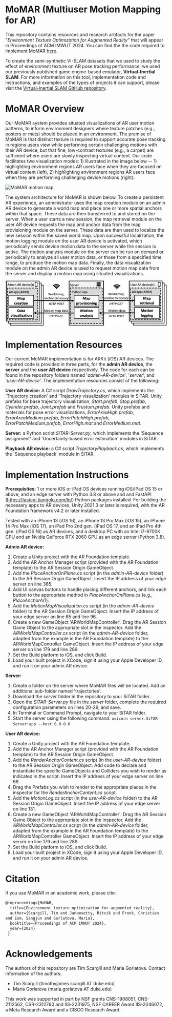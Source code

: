 # MoMAR (Multiuser Motion Mapping for AR)
This repository contains resources and research artifacts for the paper "_Environment Texture Optimization for Augmented Reality_" that will appear in Proceedings of ACM IMWUT 2024. You can find the the code required to implement MoMAR [here](#implementation-resources).

To create the semi-synthetic VI-SLAM datasets that we used to study the effect of environment texture on AR pose tracking performance, we used our previously published game engine-based emulator, **Virtual-Inertial SLAM**. For more information on this tool, implementation code and instructions, and examples of the types of projects it can support, please visit the [Virtual-Inertial SLAM GitHub repository](https://github.com/timscargill/Virtual-Inertial-SLAM/).

# MoMAR Overview
Our MoMAR system provides situated visualizations of AR user motion patterns, to inform environment designers where texture patches (e.g., posters or mats) should be placed in an environment. The premise of MoMAR is that distinct texture is required to support accurate pose tracking in regions users view while performing certain challenging motions with their AR device, but that fine, low-contrast textures (e.g., a carpet) are sufficient where users are slowly inspecting virtual content. Our code facilitates two visualization modes: 1)  illustrated in the image below -- 1) highlighting environment regions AR users face when they are focused on virtual content (left), 2) highlighting environment regions AR users face when they are performing challenging device motions (right):

![MoMAR motion map](https://github.com/timscargill/MoMAR/blob/main/MoMAR_MotionMap.png?raw=true)

The system architecture for MoMAR is shown below. To create a persistent AR experience, an administrator uses the map creation module on an admin AR device to generate a world map and place one or more spatial anchors within that space. These data are then transferred to and stored on the server. When a user starts a new session, the map retrieval module on the user AR device requests the map and anchor data from the map provisioning module on the server. These data are then used to localize the new session within the saved world map. Upon successful localization, the motion logging module on the user AR device is activated, which periodically sends device motion data to the server while the session is active. The motion analysis module on the server can be run on demand or periodically to analyze all user motion data, or those from a specified time range, to produce the motion map data. Finally, the data visualization module on the admin AR device is used to request motion map data from the server and display a motion map using situated visualizations.

![MoMAR system architecture](https://github.com/timscargill/MoMAR/blob/main/MoMAR_SystemArchitecture.png?raw=true)

# Implementation Resources

Our current MoMAR implementation is for ARKit (iOS) AR devices. The required code is provided in three parts, for the **admin AR device**, the **server** and the **user AR device** respectively. The code for each can be found in the repository folders named '_admin-AR-device_', '_server_', and '_user-AR-device_'. The implementation resources consist of the following:

**User AR device:** A C# script _DrawTrajectory.cs_, which implements the 'Trajectory creation' and 'Trajectory visualization' modules in SiTAR. Unity prefabs for base trajectory visualization, _Start.prefab_, _Stop.prefab_, _Cylinder.prefab_, _Joint.prefab_ and _Frustum.prefab_. Unity prefabs and materials for pose error visualizations, _ErrorAreaHigh.prefab_, _ErrorAreaMedium.prefab_, _ErrorPatchHigh.prefab_, _ErrorPatchMedium.prefab_, _ErrorHigh.mat_ and _ErrorMedium.mat_.   

**Server:** a Python script _SiTAR-Server.py_, which implements the 'Sequence assignment' and 'Uncertainty-based error estimation' modules in SiTAR.

**Playback AR device:** a C# script _TrajectoryPlayback.cs_, which implements the 'Sequence playback' module in SiTAR.


# Implementation Instructions

**Prerequisites:** 1 or more iOS or iPad OS devices running iOS/iPad OS 15 or above, and an edge server with Python 3.8 or above and and FastAPI (https://fastapi.tiangolo.com/lo/) Python packages installed. For building the necessary apps to AR devices, Unity 2021.3 or later is required, with the AR Foundation framework v4.2 or later installed.

Tested with an iPhone 13 (iOS 16), an iPhone 13 Pro Max (iOS 15), an iPhone 14 Pro Max (iOS 17), an iPad Pro 2nd gen. (iPad OS 17, and an iPad Pro 4th gen. (iPad OS 16) as AR devices, and a desktop PC with an Intel i7-9700K CPU and an Nvidia GeForce RTX 2060 GPU as an edge server (Python 3.8).

**Admin AR device:** 
1) Create a Unity project with the AR Foundation template.
2) Add the AR Anchor Manager script (provided with the AR Foundation template) to the AR Session Origin GameObject.
3) Add the _PlaceAnchorOnPlane.cs_ script (in the _admin-AR-device_ folder) to the AR Session Origin GameObject. Insert the IP address of your edge server on line 365.
4) Add UI canvas buttons to handle placing different anchors, and link each button to the appropriate method in _PlaceAnchorOnPlane.cs_ (e.g., _PlaceAnchorA()_).
5) Add the _MotionMapVisualization.cs_ script (in the _admin-AR-device_ folder) to the AR Session Origin GameObject. Insert the IP address of your edge server on line 65 and line 96.
6) Create a new GameObject 'ARWorldMapController'. Drag the AR Session Game Object to the appropriate slot in the inspector. Add the _ARWorldMapController.cs_ script (in the _admin-AR-device_ folder, adapted from the example in the AR Foundation template) to the ARWorldMapController GameObject. Insert the IP address of your edge server on line 179 and line 289.
7) Set the Build platform to iOS, and click Build.
8) Load your built project in XCode, sign it using your Apple Developer ID, and run it on your admin AR device.

**Server:**
1) Create a folder on the server where MoMAR files will be located. Add an additional sub-folder named 'trajectories'.
2) Download the _server_ folder in the repository to your SiTAR folder.
3) Open the _SiTAR-Server.py_ file in the _server_ folder, complete the required configuration parameters on lines 20-29, and save.
4) In Terminal or Command Prompt, navigate to your SiTAR folder.
5) Start the server using the following command: ```uvicorn server.SiTAR-Server:app --host 0.0.0.0```

**User AR device:**
1) Create a Unity project with the AR Foundation template.
2) Add the AR Anchor Manager script (provided with the AR Foundation template) to the AR Session Origin GameObject.
3) Add the _RenderAnchorContent.cs_ script (in the _user-AR-device_ folder) to the AR Session Origin GameObject. Add code to declare and instantiate the specific GameObjects and Colliders you wish to render as indicated in the script. Insert the IP address of your edge server on line 66.
4) Drag the Prefabs you wish to render to the appropriate places in the inspector for the _RenderAnchorContent.cs_ script.
6) Add the _MotionLog.cs_ script (in the _user-AR-device_ folder) to the AR Session Origin GameObject. Insert the IP address of your edge server on line 131.
7) Create a new GameObject 'ARWorldMapController'. Drag the AR Session Game Object to the appropriate slot in the inspector. Add the _ARWorldMapController.cs_ script (in the _admin-AR-device_ folder, adapted from the example in the AR Foundation template) to the ARWorldMapController GameObject. Insert the IP address of your edge server on line 179 and line 289.
8) Set the Build platform to iOS, and click Build.
9) Load your built project in XCode, sign it using your Apple Developer ID, and run it on your admin AR device.

# Citation

If you use MoMAR in an academic work, please cite: 

```
@inproceedings{MoMAR,
  title={Environment texture optimization for augmented reality},
  author={Scargill, Tim and Janamsetty, Ritvik and Fronk, Christian and Eom, Sangjun and Gorlatova, Maria},
  booktitle={Proceedings of ACM IMWUT 2024},
  year={2024}
 }
 ```

# Acknowledgements 

The authors of this repository are Tim Scargill and Maria Gorlatova. Contact information of the authors:

* Tim Scargill (timothyjames.scargill AT duke.edu)
* Maria Gorlatova (maria.gorlatova AT duke.edu)

This work was supported in part by NSF grants CNS-1908051, CNS-2112562, CSR-2312760 and IIS-2231975, NSF CAREER Award IIS-2046072, a Meta Research Award and a CISCO Research Award. 
